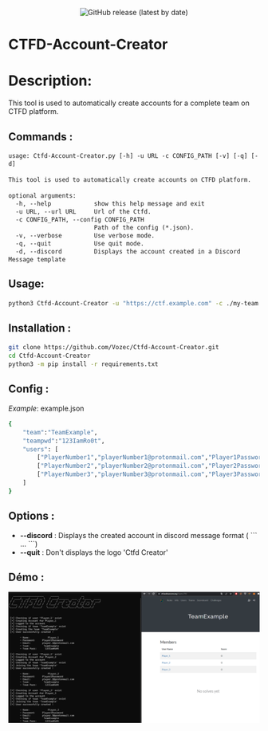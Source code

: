 <p align="center">
  <img alt="GitHub release (latest by date)" src="https://img.shields.io/badge/Version-1.5-blue.svg">
</p>

#  CTFD-Account-Creator

# Description:

This tool is used to automatically create accounts for a complete team on CTFD platform.

## Commands :
```
usage: Ctfd-Account-Creator.py [-h] -u URL -c CONFIG_PATH [-v] [-q] [-d]

This tool is used to automatically create accounts on CTFD platform.

optional arguments:
  -h, --help            show this help message and exit
  -u URL, --url URL     Url of the Ctfd.
  -c CONFIG_PATH, --config CONFIG_PATH
                        Path of the config (*.json).
  -v, --verbose         Use verbose mode.
  -q, --quit            Use quit mode.
  -d, --discord         Displays the account created in a Discord Message template
```

## Usage:

```bash
python3 Ctfd-Account-Creator -u "https://ctf.example.com" -c ./my-team.json -v
```

## Installation :
```bash
git clone https://github.com/Vozec/Ctfd-Account-Creator.git
cd Ctfd-Account-Creator
python3 -m pip install -r requirements.txt
```

## Config :

*Example*: example.json
```bash
{
	"team":"TeamExample",
	"teampwd":"123IamRo0t",
	"users": [
		["PlayerNumber1","playerNumber1@protonmail.com","Player1Password"],
		["PlayerNumber2","playerNumber2@protonmail.com","Player2Password"],
		["PlayerNumber3","playerNumber3@protonmail.com","Player3Password"]
	]
}
```


## Options :
- **--discord** : Displays the created account in discord message format ( \`\`\` ... \`\`\`)
- **--quit** : Don't displays the logo 'Ctfd Creator'

## Démo :

![Alltext](./github/demo.png)

